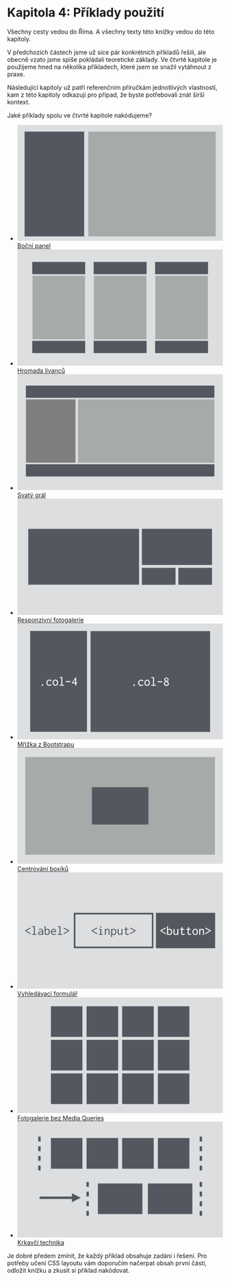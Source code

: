 # Kapitola 4: Příklady použití

Všechny cesty vedou do Říma. A všechny texty této knížky vedou do této kapitoly.

V předchozích částech jsme už sice pár konkrétních příkladů řešili, ale obecně vzato jsme spíše pokládali teoretické základy. Ve čtvrté kapitole je použijeme hned na několika příkladech, které jsem se snažil vytáhnout z praxe.

Následující kapitoly už patří referenčním příručkám jednotlivých vlastností, kam z této kapitoly odkazuji pro případ, že byste potřebovali znát širší kontext.

Jaké příklady spolu ve čtvrté kapitole nakódujeme?

<div class="inner-grid" markdown="1">

- ![Sidebar](../dist/images/small/vdlayout/schema-priklad-sidebar.png.png)  
[Boční panel](priklad-sidebar.md)
- ![Pancakes](../dist/images/small/vdlayout/schema-priklad-pancakes.png)  
[Hromada lívanců](priklad-pancakes.md)
- ![Holy grail](../dist/images/small/vdlayout/schema-priklad-holy-grail.png)  
[Svatý grál](priklad-holy-grail.md)
- ![Slevomat](../dist/images/small/vdlayout/schema-priklad-slevomat.png)  
[Responzivní fotogalerie](priklad-slevomat-gallery.md)
- ![Bootstrap](../dist/images/small/vdlayout/schema-priklad-bootstrap.png)  
[Mřížka z Bootstrapu](priklad-bootstrap-grid.md)
- ![Centrování](../dist/images/small/vdlayout/schema-priklad-centrovani.png)  
[Centrování boxíků](priklad-centrovani.md)
- ![Slevomat](../dist/images/small/vdlayout/schema-priklad-vyhledavani.png)  
[Vyhledávací formulář](priklad-formular-vyhledavani.md)
- ![Photogallery](../dist/images/small/vdlayout/schema-priklad-photogallery.png)  
[Fotogalerie bez Media Queries](priklad-photogallery.md)
- ![Raven](../dist/images/small/vdlayout/schema-priklad-raven.png)  
[Krkavčí technika](krkavci-technika.md)

</div>

Je dobré předem zmínit, že každý příklad obsahuje zadání i řešení. Pro potřeby učení CSS layoutu vám doporučím načerpat obsah první části, odložit knížku a zkusit si příklad nakódovat.
